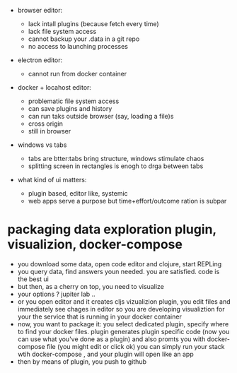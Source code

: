 
* browser editor:
   - lack intall plugins (because fetch every time)
   - lack file system access
   - cannot backup your .data in a git repo 
   - no access to launching processes

* electron editor:
    - cannot run from docker container

* docker + locahost editor:
    - problematic file system access
    + can save plugins and history
    + can run taks outside browser (say, loading a file)s
    - cross origin
    - still in browser


* windows vs tabs
    - tabs are btter:tabs bring structure, windows stimulate chaos
    - splitting screen in rectangles is enogh to drga between tabs

* what kind of ui matters:
    - plugin based, editor like, systemic
    - web apps serve a purpose but time+effort/outcome ration is subpar


# packaging data exploration plugin, visualizion, docker-compose

* you download some data, open code editor and clojure, start REPLing
* you query data, find answers youn needed. you are satisfied. code is the best ui
* but then, as a cherry on top, you need to visualize
* your options ? jupiter lab ..
* or you open editor and it creates cljs vizualizion plugin, you edit files and immediately see chages in editor
    so you are developing visualiztion for your the service that is running in your docker container
* now, you want to package it: you  select dedicated plugin, specify where to find your docker files.
  plugin generates plugin specific code (now you can use what you've done as a plugin) and also promts you with docker-compose file (you might edit or click ok)
  you can simply run your stack wtih docker-compose , and your plugin will open like an app
* then by means of plugin, you push to github
